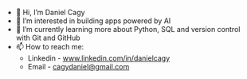 - 👋 Hi, I’m Daniel Cagy
- 👀 I’m interested in building apps powered by AI
- 🌱 I’m currently learning more about Python, SQL and version control with Git and GitHub
- 📫 How to reach me:
  - Linkedin - www.linkedin.com/in/danielcagy
  - Email - cagydaniel@gmail.com
